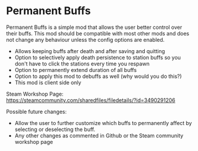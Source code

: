 # Permanent Buffs
Permanent Buffs is a simple mod that allows the user better control over their buffs. This mod should be compatible with most other mods and does not change any behaviour unless the config options are enabled.  

- Allows keeping buffs after death and after saving and quitting 
- Option to selectively apply death persistence to station buffs so you don't have to click the stations every time you respawn
- Option to permanently extend duration of all buffs 
- Option to apply this mod to debuffs as well (why would you do this?) 
- This mod is client side only

Steam Workshop Page: https://steamcommunity.com/sharedfiles/filedetails/?id=3490291206

Possible future changes: 
- Allow the user to further customize which buffs to permanently affect by selecting or deselecting the buff.
- Any other changes as commented in Github or the Steam community workshop page